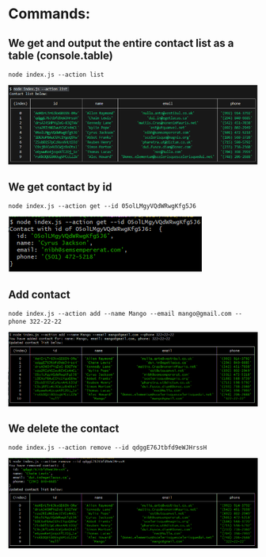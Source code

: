# Commands:

## We get and output the entire contact list as a table (console.table)

```
node index.js --action list
```

![contactList](./assets/contactList.png)

## We get contact by id

```
node index.js --action get --id 05olLMgyVQdWRwgKfg5J6
```

![getById](./assets/getById.png)

## Add contact

```
node index.js --action add --name Mango --email mango@gmail.com --phone 322-22-22
```

![addContact](./assets/addContact.png)

## We delete the contact

```
node index.js --action remove --id qdggE76Jtbfd9eWJHrssH
```

![removeContact](./assets/removeContact.png)
